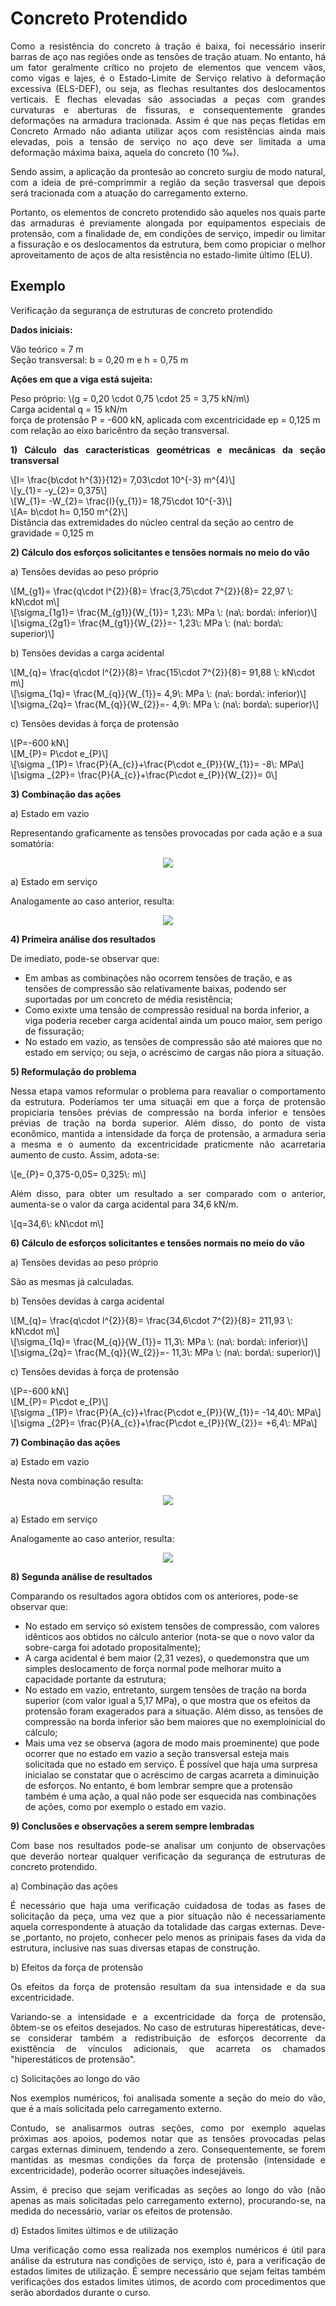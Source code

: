 <h1>Concreto Protendido</h1>

<p align="justify">Como a resistência do concreto à tração é baixa, foi necessário inserir barras de aço nas regiões onde as tensões de tração atuam. No entanto, há um fator geralmente crítico no projeto de elementos que vencem vãos, como vigas e lajes, é o Estado-Limite de Serviço relativo à deformação excessiva (ELS-DEF), ou seja, as flechas resultantes dos deslocamentos verticais. E flechas elevadas são associadas a peças com grandes curvaturas e aberturas de fissuras, e consequentemente grandes deformações na armadura tracionada. Assim é que nas peças fletidas em Concreto Armado não adianta utilizar aços com resistências ainda mais elevadas, pois a tensão de serviço no aço deve ser limitada a uma deformação máxima baixa, aquela do concreto (10 ‰).</p>
<p align="justify">Sendo assim, a aplicação da prontesão ao concreto surgiu de modo natural, com a ideia de pré-comprimmir a região da seção trasversal que depois será tracionada com a atuação do carregamento externo.</p>
<p align="justify">Portanto, os elementos de concreto protendido são aqueles nos quais parte das armaduras é previamente alongada por equipamentos especiais de protensão, com a finalidade de, em condições de serviço, impedir ou limitar a fissuração e os deslocamentos da estrutura, bem como propiciar o melhor aproveitamento de aços de alta resistência no estado-limite último (ELU).</p>

<h2>Exemplo</h2>

<p align="justify">Verificação da segurança de estruturas de concreto protendido</p>

<p align="justify"><b>Dados iniciais:</b></p>
<p>Vão teórico = 7 m <br>
Seção transversal: b = 0,20 m e h = 0,75 m</p>

<p align="justify"><b>Ações em que a viga está sujeita:</b></p>
<p>Peso próprio: \(g = 0,20 \cdot 0,75 \cdot 25 = 3,75 kN/m\) <br> 
Carga acidental q = 15 kN/m <br>
força de protensão P = -600 kN, aplicada com excentricidade ep = 0,125 m com relação ao eixo baricêntro da seção transversal.
</p>

<p align="justify"><b>1) Cálculo das características geométricas e mecânicas da seção transversal</b></p>
<p>\[I= \frac{b\cdot h^{3}}{12}= 7,03\cdot 10^{-3} m^{4}\] <br>
\[y_{1}= -y_{2}= 0,375\] <br>
\[W_{1}= -W_{2}= \frac{I}{y_{1}}= 18,75\cdot 10^{-3}\] <br>
\[A= b\cdot h= 0,150 m^{2}\] <br>
Distância das extremidades do núcleo central da seção ao centro de gravidade = 0,125 m</p>

<p align="justify"><b>2) Cálculo dos esforços solicitantes e tensões normais no meio do vão</b></p>
<p>a) Tensões devidas ao peso próprio</p>
<p>\[M_{g1}= \frac{q\cdot l^{2}}{8}= \frac{3,75\cdot 7^{2}}{8}= 22,97 \: kN\cdot m\] <br>
\[\sigma_{1g1}= \frac{M_{g1}}{W_{1}}= 1,23\:  MPa \: (na\: borda\:  inferior)\] <br>
\[\sigma_{2g1}= \frac{M_{g1}}{W_{2}}=- 1,23\:  MPa \: (na\: borda\:  superior)\] </p>

<p>b) Tensões devidas a carga acidental</p>
<p>\[M_{q}= \frac{q\cdot l^{2}}{8}= \frac{15\cdot 7^{2}}{8}= 91,88 \: kN\cdot m\] <br>
\[\sigma_{1q}= \frac{M_{q}}{W_{1}}= 4,9\:  MPa \: (na\: borda\:  inferior)\] <br>
\[\sigma_{2q}= \frac{M_{q}}{W_{2}}=- 4,9\:  MPa \: (na\: borda\:  superior)\] </p>

<p>c) Tensões devidas à força de protensão</p>
<p>\[P=-600 kN\] <br>
\[M_{P}= P\cdot e_{P}\] <br>
\[\sigma _{1P}= \frac{P}{A_{c}}+\frac{P\cdot e_{P}}{W_{1}}= -8\: MPa\] <br>
\[\sigma _{2P}= \frac{P}{A_{c}}+\frac{P\cdot e_{P}}{W_{2}}= 0\] </p>

<p align="justify"><b>3) Combinação das ações</b></p>
<p>a) Estado em vazio</p>
<p>Representando graficamente as tensões provocadas por cada ação e a sua somatória:</p>
<p align="center"><img src="Estado em vazio.png" /> </p>

<p>a) Estado em serviço</p>
<p>Analogamente ao caso anterior, resulta:</p>
<p align="center"><img src="Estado em serviço.png" /> </p>

<p align="justify"><b>4) Primeira análise dos resultados</b></p>
<p>De imediato, pode-se observar que:</p>
<body>
<ul>
<li>Em ambas as combinações não ocorrem tensões de tração, e as tensões de compressão são relativamente baixas, podendo ser suportadas por um concreto de média resistência;</li>
<li>Como exixte uma tensão de compressão residual na borda inferior, a viga poderia receber carga acidental ainda um pouco maior, sem perigo de fissuração;</li>
<li>No estado em vazio, as tensões de compressão são até maiores que no estado em serviço; ou seja, o acréscimo de cargas não piora a situação.</li>
</ul>
</body>
</html>

<p align="justify"><b>5) Reformulação do problema</b></p>
<p align="justify">Nessa etapa vamos reformular o problema para reavaliar o comportamento da estrutura. Poderíamos ter uma situaçãi em que a força de protensão propiciaria tensões prévias de compressão na borda inferior e tensões prévias de tração na borda superior. Além disso, do ponto de vista econômico, mantida a intensidade da força de protensão, a armadura seria a mesma e o aumento da excentricidade praticmente não acarretaria aumento de custo. Assim, adota-se:</p>
<p>\[e_{P}= 0,375-0,05= 0,325\: m\]</p>
<p align="justify">Além disso, para obter um resultado a ser comparado com o anterior, aumenta-se o valor da carga acidental para 34,6 kN/m.</p>
<p>\[q=34,6\: kN\cdot m\]</p>

<p align="justify"><b>6) Cálculo de esforços solicitantes e tensões normais no meio do vão</b></p>

<p>a) Tensões devidas ao peso próprio</p>
<p>São as mesmas já calculadas.</p>

<p>b) Tensões devidas à carga acidental </p>
<p>\[M_{q}= \frac{q\cdot l^{2}}{8}= \frac{34,6\cdot 7^{2}}{8}= 211,93 \: kN\cdot m\] <br>
\[\sigma_{1q}= \frac{M_{q}}{W_{1}}= 11,3\:  MPa \: (na\: borda\:  inferior)\] <br>
\[\sigma_{2q}= \frac{M_{q}}{W_{2}}=- 11,3\:  MPa \: (na\: borda\:  superior)\] </p>

<p>c) Tensões devidas à força de protensão</p>
<p>\[P=-600 kN\] <br>
\[M_{P}= P\cdot e_{P}\] <br>
\[\sigma _{1P}= \frac{P}{A_{c}}+\frac{P\cdot e_{P}}{W_{1}}= -14,40\: MPa\] <br>
\[\sigma _{2P}= \frac{P}{A_{c}}+\frac{P\cdot e_{P}}{W_{2}}= +6,4\: MPa\] </p>

<p align="justify"><b>7) Combinação das ações</b></p>

<p>a) Estado em vazio</p>
<p>Nesta nova combinação resulta:</p>
<p align="center"><img src="Estado em vazio 2.png" /> </p>

<p>a) Estado em serviço</p>
<p>Analogamente ao caso anterior, resulta:</p>
<p align="center"><img src="Estado em serviço 2.png" /> </p>

<p align="justify"><b>8) Segunda análise de resultados</b></p>

<p>Comparando os resultados agora obtidos com os anteriores, pode-se observar que:</p>
<body>
<ul>
<li>No estado em serviço só existem tensões de compressão, com valores idênticos aos obtidos no cálculo anterior (nota-se que o novo valor da sobre-carga foi adotado propositalmente);</li>
<li>A carga acidental é bem maior (2,31 vezes), o quedemonstra que um simples deslocamento de força normal pode melhorar muito a capacidade portante da estrutura;</li>
<li>No estado em vazio, entretanto, surgem tensões de tração na borda superior (com valor igual a 5,17 MPa), o que mostra que os efeitos da protensão foram exagerados para a situação. Além disso, as tensões de compressão na borda inferior são bem maiores que no exemploinicial do cálculo;</li>
<li>Mais uma vez se observa (agora de modo mais proeminente) que pode ocorrer que no estado em vazio a seção transversal esteja mais solicitada que no estado em serviço. É possível que haja uma surpresa inicialao se constatar que o acréscimo de cargas acarreta a diminuição de esforços. No entanto, é bom lembrar sempre que a protensão também é uma ação, a qual não pode ser esquecida nas combinações de ações, como por exemplo o estado em vazio.</li>
</ul>
</body>
</html>

<p align="justify"><b>9) Conclusões e observações a serem sempre lembradas</b></p>

<p align="justify">Com base nos resultados pode-se analisar um conjunto de observações que deverão nortear qualquer verificação da segurança de estruturas de concreto protendido.</p>

<p>a) Combinação das ações</p>
<p align="justify">É necessário que haja uma verificação cuidadosa de todas as fases de solicitação da peça, uma vez que a pior situação não é necessariamente aquela correspondente à atuação da totalidade das cargas externas. Deve-se ,portanto, no projeto, conhecer pelo menos as prinipais fases da vida da estrutura, inclusive nas suas diversas etapas de construção.</p>

<p>b) Efeitos da força de protensão</p>
<p align="justify">Os efeitos da força de protensão resultam da sua intensidade e da sua excentricidade.</p>
<p align="justify">Variando-se a intensidade e a excentricidade da força de protensão, ôbtem-se os efeitos desejados. No caso de estruturas hiperestáticas, deve-se considerar também a redistribuição de esforços decorrente da existtência de vínculos adicionais, que acarreta os chamados "hiperestáticos de protensão".</p>

<p>c) Solicitações ao longo do vão</p>
<p align="justify">Nos exemplos numéricos, foi analisada somente a seção do meio do vão, que é a mais solicitada pelo carregamento externo.</p>
<p align="justify">Contudo, se analisarmos outras seções, como por exemplo aquelas próximas aos apoios, podemos notar que as tensões provocadas pelas cargas externas diminuem, tendendo a zero. Consequentemente, se forem mantidas as mesmas condições da força de protensão (intensidade e excentricidade), poderão ocorrer situações indesejáveis.</p>
<p align="justify">Assim, é preciso que sejam verificadas as seções ao longo do vão (não apenas as mais solicitadas pelo carregamento externo), procurando-se, na medida do necessário, variar os efeitos de protensão.</p>

<p>d) Estados limites últimos e de utilização</p>
<p align="justify">Uma verificação como essa realizada nos exemplos numéricos é útil para análise da estrutura nas condições de serviço, isto é, para a verificação de estados limites de utilização. É sempre necessário que sejam feitas também verificações dos estados limites útimos, de acordo com procedimentos que serão abordados durante o curso.</p>
